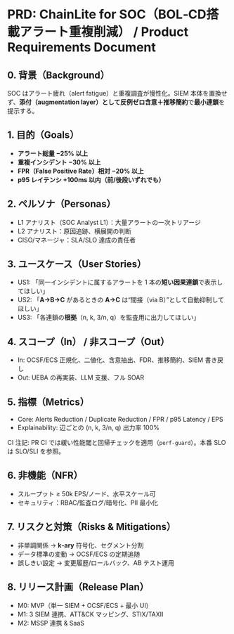 # PRD: ChainLite for SOC（BOL‑CD搭載アラート重複削減） / Product Requirements Document

## 0. 背景（Background）
SOC はアラート疲れ（alert fatigue）と重複調査が慢性化。SIEM 本体を置換せず、**添付（augmentation layer）**として**反例ゼロ含意＋推移簡約**で**最小連鎖**を提示する。

## 1. 目的（Goals）
- **アラート総量 −25% 以上**
- **重複インシデント −30% 以上**
- **FPR（False Positive Rate）相対 −20% 以上**
- **p95 レイテンシ +100ms 以内（前/後段いずれでも）**

## 2. ペルソナ（Personas）
- L1 アナリスト（SOC Analyst L1）：大量アラートの一次トリアージ
- L2 アナリスト：原因追跡、横展開の判断
- CISO/マネージャ：SLA/SLO 達成の責任者

## 3. ユースケース（User Stories）
- US1: 「同一インシデントに属するアラートを 1 本の**短い因果連鎖**で表示してほしい」
- US2: 「**A→B→C** があるときの **A→C** は“間接（via B）”として自動抑制してほしい」
- US3: 「各連鎖の**根拠**（n, k, 3/n, q）を監査用に出力してほしい」

## 4. スコープ（In） / 非スコープ（Out）
- In: OCSF/ECS 正規化、二値化、含意抽出、FDR、推移簡約、SIEM 書き戻し
- Out: UEBA の再実装、LLM 支援、フル SOAR

## 5. 指標（Metrics）
- Core: Alerts Reduction / Duplicate Reduction / FPR / p95 Latency / EPS
- Explainability: 辺ごとの (n, k, 3/n, q) 出力率 100%

CI 注記: PR CI では緩い性能閾と回帰チェックを適用（`perf-guard`）。本番 SLO は SLO/SLI を参照。

## 6. 非機能（NFR）
- スループット ≥ 50k EPS/ノード、水平スケール可
- セキュリティ：RBAC/監査ログ/暗号化、PII 最小化

## 7. リスクと対策（Risks & Mitigations）
- 非単調関係 → **k‑ary** 符号化、セグメント分割
- データ標準の変動 → OCSF/ECS の定期追随
- 誤しきい設定 → 変更履歴/ロールバック、AB テスト運用

## 8. リリース計画（Release Plan）
- M0: MVP（単一 SIEM + OCSF/ECS + 最小 UI）
- M1: 3 SIEM 連携、ATT&CK マッピング、STIX/TAXII
- M2: MSSP 連携 & SaaS
